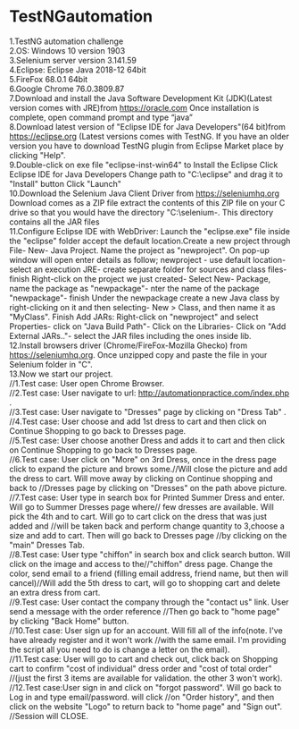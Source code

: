 # TestNGautomation
1.TestNG automation challenge    
2.OS: Windows 10 version 1903     
3.Selenium server version 3.141.59     
4.Eclipse: Eclipse Java 2018-12 64bit     
5.FireFox 68.0.1 64bit     
6.Google Chrome 76.0.3809.87     
7.Download and install the Java Software Development Kit (JDK)(Latest version comes with JRE)from https://oracle.com Once installation is complete, open command prompt and type “java”   
8.Download latest version of "Eclipse IDE for Java Developers"(64 bit)from https://eclipse.org (Latest versions comes with TestNG. If you have an older version you have to download TestNG plugin from Eclipse Market place by clicking "Help".   
9.Double-click on exe file "eclipse-inst-win64" to Install the Eclipse Click Eclipse IDE for Java Developers Change path to "C:\eclipse" and drag it to "Install" button Click "Launch"  
10.Download the Selenium Java Client Driver from https://seleniumhq.org Download comes as a ZIP file extract the contents of this ZIP file on your C drive so that you would have the directory "C:\selenium-. This directory contains all the JAR files   
11.Configure Eclipse IDE with WebDriver: Launch the "eclipse.exe" file inside the "eclipse" folder accept the default location.Create a new project through File- New- Java Project. Name the project as "newproject". On pop-up window will open enter details as follow; newproject - use default location- select an execution JRE- create separate folder for sources and class files- finish Right-click on the project we just created- Select New- Package, name the package as "newpackage"- nter the name of the package "newpackage"- finish Under the newpackage create a new Java class by right-clicking on it and then selecting- New > Class, and then name it as "MyClass". Finish Add JARs: Right-click on "newproject" and select Properties- click on "Java Build Path"- Click on the Libraries- Click on "Add External JARs.."- select the JAR files including the ones inside lib.   
12.Install browsers driver (Chrome/FireFox-Mozilla Ghecko) from https://seleniumhq.org. Once unzipped copy and paste the file in your Selenium folder in "C".   
13.Now we start our project.   
//1.Test case: User open Chrome Browser.   
//2.Test case: User navigate to url: http://automationpractice.com/index.php .   
//3.Test case: User navigate to "Dresses" page by clicking on "Dress Tab" .  
//4.Test case: User choose and add 1st dress to cart and then click on Continue Shopping to go back to Dresses page.   
//5.Test case: User choose another Dress and adds it to cart and then click on Continue Shopping to go back to Dresses page.   
//6.Test case: User click on "More" on 3rd Dress, once in the dress page click to expand the picture and brows some.//Will close the picture and add the dress to cart. Will move away by clicking on Continue shopping and back to //Dresses page by clicking on "Dresses" on the path above picture.   
//7.Test case: User type in search box for Printed Summer Dress and enter. Will go to Summer Dresses page where// few dresses are available.   Will pick the 4th and to cart. Will go to cart click on the dress that was just added and //will be taken back and perform change quantity to 3,choose a size and add to cart. Then will go back to Dresses page //by clicking on the "main" Dresses Tab.   
//8.Test case: User type "chiffon" in search box and click search button. Will click on the image and access to the//"chiffon" dress page.   Change the color, send email to a friend (filling email address, friend name, but then will cancel)//Will add the 5th dress to cart, will go to shopping cart and delete an extra dress from cart.    
//9.Test case: User contact the company through the "contact us" link. User send a message with the order reference //Then go back to "home page" by clicking "Back Home" button.   
//10.Test case: User sign up for an account. Will fill all of the info(note. I've have already register and it won't work //with the same email. I'm providing the script all you need to do is change a letter on the email).   
//11.Test case: User will go to cart and check out, click back on Shopping cart to confirm "cost of individual" dress order and "cost of total order" //(just the first 3 items are available for validation. the other 3 won't work).   
//12.Test case:User sign in and click on "forgot password". Will go back to Log in and type email/password. will click //on "Order history", and then click on the website "Logo" to return back to "home page" and "Sign out". //Session will CLOSE.  
